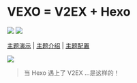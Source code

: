 # VEXO = V2EX + Hexo
![](https://img.shields.io/badge/GO%20IS-GOD-brightgreen.svg) ![](https://img.shields.io/badge/Project-YudachiBomber-blue.svg)

[主题演示](https://yudachi.biz/) | [主题介绍](https://yudachi.biz/2016/06/12/introducing-vexo/) | [主题配置](https://yudachi.biz/vexo/)

![](https://yudachi.biz/2016/06/12/introducing-vexo/screenshot.png)

> 当 Hexo 遇上了 V2EX ...是这样的！
